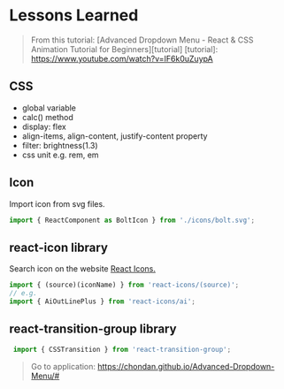 # Lessons Learned

> From this tutorial: [Advanced Dropdown Menu - React & CSS Animation Tutorial for Beginners][tutorial]
[tutorial]: <https://www.youtube.com/watch?v=IF6k0uZuypA>

## CSS
- global variable
- calc() method
- display: flex
- align-items, align-content, justify-content property
- filter: brightness(1.3)
- css unit e.g. rem, em

## Icon
Import icon from svg files.
```JavaScript
import { ReactComponent as BoltIcon } from './icons/bolt.svg';
```

## react-icon library
Search icon on the website [React Icons.](https://react-icons.github.io/react-icons/)
```JavaScript
import { (source)(iconName) } from 'react-icons/(source)';
// e.g.
import { AiOutLinePlus } from 'react-icons/ai';
```

## react-transition-group library
```JavaScript
 import { CSSTransition } from 'react-transition-group';
```

> Go to application: https://chondan.github.io/Advanced-Dropdown-Menu/#
